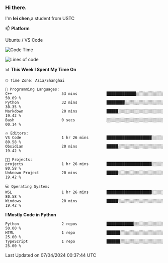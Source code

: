 ### Hi there.
I'm **lei chen**,a student from USTC

📫 **Platform**

Ubuntu / VS Code

<!--START_SECTION:waka-->
![Code Time](http://img.shields.io/badge/Code%20Time-172%20hrs%2019%20mins-blue)

![Lines of code](https://img.shields.io/badge/From%20Hello%20World%20I%27ve%20Written-12.0%20thousand%20lines%20of%20code-blue)

📊 **This Week I Spent My Time On** 

```text
🕑︎ Time Zone: Asia/Shanghai

💬 Programming Languages: 
C++                      53 mins             █████████████░░░░░░░░░░░░   50.09 % 
Python                   32 mins             ████████░░░░░░░░░░░░░░░░░   30.35 % 
Markdown                 20 mins             █████░░░░░░░░░░░░░░░░░░░░   19.42 % 
Bash                     0 secs              ░░░░░░░░░░░░░░░░░░░░░░░░░   00.14 % 

🔥 Editors: 
VS Code                  1 hr 26 mins        ████████████████████░░░░░   80.58 % 
Obsidian                 20 mins             █████░░░░░░░░░░░░░░░░░░░░   19.42 % 

🐱‍💻 Projects: 
projects                 1 hr 26 mins        ████████████████████░░░░░   80.58 % 
Unknown Project          20 mins             █████░░░░░░░░░░░░░░░░░░░░   19.42 % 

💻 Operating System: 
WSL                      1 hr 26 mins        ████████████████████░░░░░   80.58 % 
Windows                  20 mins             █████░░░░░░░░░░░░░░░░░░░░   19.42 % 
```

**I Mostly Code in Python** 

```text
Python                   2 repos             ████████████░░░░░░░░░░░░░   50.00 % 
HTML                     1 repo              ██████░░░░░░░░░░░░░░░░░░░   25.00 % 
TypeScript               1 repo              ██████░░░░░░░░░░░░░░░░░░░   25.00 % 
```




 Last Updated on 07/04/2024 00:37:44 UTC
<!--END_SECTION:waka-->
